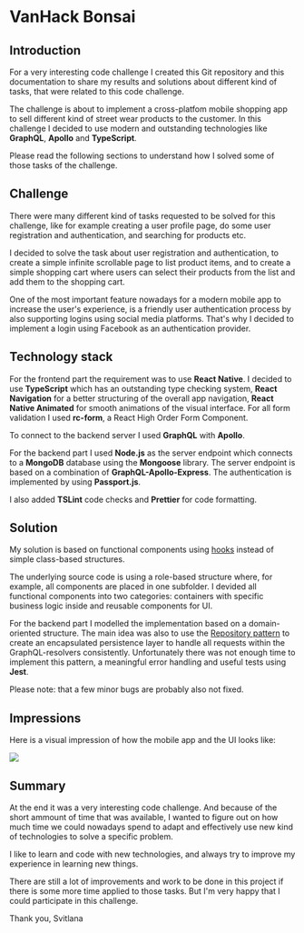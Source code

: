 # VanHack Bonsai

## Introduction

For a very interesting code challenge I created this Git repository and this documentation to share my results and solutions about different kind of tasks, that were related to this code challenge.

The challenge is about to implement a cross-platfom mobile shopping app to sell different kind of street wear products to the customer. In this challenge I decided to use modern and outstanding technologies like **GraphQL**, **Apollo** and **TypeScript**.

Please read the following sections to understand how I solved some of those tasks of the challenge.

## Challenge

There were many different kind of tasks requested to be solved for this challenge, like for example creating a user profile page, do some user registration and authentication, and searching for products etc.

I decided to solve the task about user registration and authentication, to create a simple infinite scrollable page to list product items, and to create a simple shopping cart where users can select their products from the list and add them to the shopping cart.

One of the most important feature nowadays for a modern mobile app to increase the user's experience, is a friendly user authentication process by also supporting logins using social media platforms. That's why I decided to implement a login using Facebook as an authentication provider.

## Technology stack

For the frontend part the requirement was to use **React Native**. I decided to use **TypeScript** which has an outstanding type checking system, **React Navigation** for a better structuring of the overall app navigation, **React Native Animated** for smooth animations of the visual interface. For all form validation I used **rc-form**, a React High Order Form Component.

To connect to the backend server I used **GraphQL** with **Apollo**.

For the backend part I used **Node.js** as the server endpoint which connects to a **MongoDB** database using the **Mongoose** library. The server endpoint is based on a combination of **GraphQL-Apollo-Express**. The authentication is implemented by using **Passport.js**.

I also added **TSLint** code checks and **Prettier** for code formatting.

## Solution

My solution is based on functional components using [hooks](https://reactjs.org/docs/hooks-intro.html) instead of simple class-based structures.

The underlying source code is using a role-based structure where, for example, all components are placed in one subfolder. I devided all functional components into two categories: containers with specific business logic inside and reusable components for UI.

For the backend part I modelled the implementation based on a domain-oriented structure. The main idea was also to use the [Repository pattern](https://docs.microsoft.com/en-us/dotnet/architecture/microservices/microservice-ddd-cqrs-patterns/infrastructure-persistence-layer-design) to create an encapsulated persistence layer to handle all requests within the GraphQL-resolvers consistently.
Unfortunately there was not enough time to implement this pattern, a meaningful error handling and useful tests using **Jest**.

Please note: that a few minor bugs are probably also not fixed.

## Impressions

Here is a visual impression of how the mobile app and the UI looks like:

![](image.gif)

## Summary

At the end it was a very interesting code challenge. And because of the short ammount of time that was available, I wanted to figure out on how much time we could nowadays spend to adapt and effectively use new kind of technologies to solve a specific problem.

I like to learn and code with new technologies, and always try to improve my experience in learning new things.

There are still a lot of improvements and work to be done in this project if there is some more time applied to those tasks. But I'm very happy that I could participate in this challenge.

Thank you,
Svitlana
